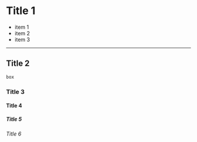 # Title 1

- item 1
- item 2
- item 3

-----

## Title 2

```
box
```
### Title 3
#### Title 4
##### Title 5
###### Title 6


